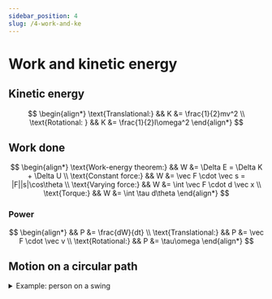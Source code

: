 ```yaml
---
sidebar_position: 4
slug: /4-work-and-ke
---
```


# Work and kinetic energy

## Kinetic energy

$$
\begin{align*}
\text{Translational:} && K &= \frac{1}{2}mv^2 \\
\text{Rotational: } && K &= \frac{1}{2}I\omega^2
\end{align*}
$$

## Work done

$$
\begin{align*}
\text{Work-energy theorem:} && W &= \Delta E = \Delta K + \Delta U \\
\text{Constant force:} && W &= \vec F \cdot \vec s = |F||s|\cos\theta \\
\text{Varying force:} && W &= \int \vec F \cdot d \vec x \\
\text{Torque:} && W &= \int \tau d\theta
\end{align*}
$$

### Power

$$
\begin{align*}
&& P &= \frac{dW}{dt} \\
\text{Translational:} && P &= \vec F \cdot \vec v \\
\text{Rotational:} && P &= \tau\omega
\end{align*}
$$

## Motion on a circular path

<details>
<summary>Example: person on a swing</summary>

- $W_T$: work done by tension
- $W_F$: work done by external push
- $W_W$: work done by weight
- $r$: radius of the curved path
- $l$: displacement of the person

$$
\begin{align*}
W_T &= 0 \\
W_F &= \int_0^\theta F\cos\theta dl = mgr(1-\cos\theta) \\
W_W &= \int_0^\theta mg\cos(\frac{\pi}{2}+\theta) dl = -mgr(1-\cos\theta) \\
W_{net} &= W_T + W_F + W_W = 0
\end{align*}
$$

![Motion on a curved path](/img/figures/motion-on-a-curved-path.png)

</details>
